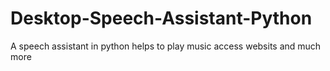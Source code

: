 # Desktop-Speech-Assistant-Python
A speech assistant in python helps to play music access websits and much more
